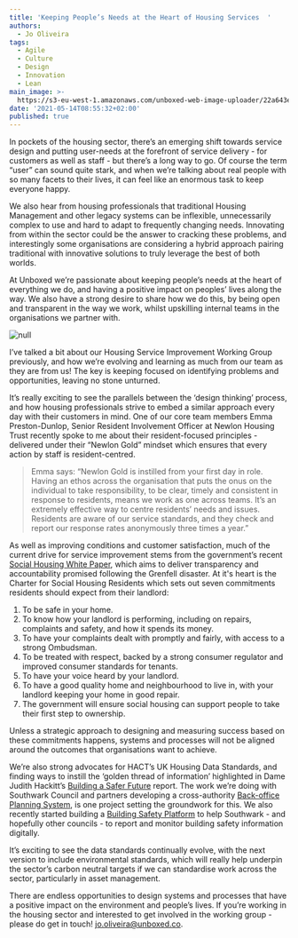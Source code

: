 ```yaml
---
title: 'Keeping People’s Needs at the Heart of Housing Services  '
authors:
  - Jo Oliveira
tags:
  - Agile
  - Culture
  - Design
  - Innovation
  - Lean
main_image: >-
  https://s3-eu-west-1.amazonaws.com/unboxed-web-image-uploader/22a643e54731000f392998ae78b84507.JPG
date: '2021-05-14T08:55:32+02:00'
published: true
---
```

In pockets of the housing sector, there’s an emerging shift towards service design and putting user-needs at the forefront of service delivery - for customers as well as staff - but there’s a long way to go. Of course the term “user” can sound quite stark, and when we’re talking about real people with so many facets to their lives, it can feel like an enormous task to keep everyone happy.

We also hear from housing professionals that traditional Housing Management and other legacy systems can be inflexible, unnecessarily complex to use and hard to adapt to frequently changing needs. Innovating from within the sector could be the answer to cracking these problems, and interestingly some organisations are considering a hybrid approach pairing traditional with innovative solutions to truly leverage the best of both worlds.

At Unboxed we’re passionate about keeping people’s needs at the heart of everything we do, and having a positive impact on peoples’ lives along the way. We also have a strong desire to share how we do this, by being open and transparent in the way we work, whilst upskilling internal teams in the organisations we partner with.

![null](/assets/images/uploads/dsc05691.jpg)

I’ve talked a bit about our Housing Service Improvement Working Group previously, and how we’re evolving and learning as much from our team as they are from us! The key is keeping focused on identifying problems and opportunities, leaving no stone unturned.

It’s really exciting to see the parallels between the ‘design thinking’ process, and how housing professionals strive to embed a similar approach every day with their customers in mind. One of our core team members Emma Preston-Dunlop, Senior Resident Involvement Officer at Newlon Housing Trust recently spoke to me about their resident-focused principles - delivered under their “Newlon Gold” mindset which ensures that every action by staff is resident-centred.

> Emma says: “Newlon Gold is instilled from your first day in role.  Having an ethos across the organisation that puts the onus on the individual to take responsibility, to be clear, timely and consistent in response to residents, means we work as one across teams. It’s an extremely effective way to centre residents’ needs and issues. Residents are aware of our service standards, and they check and report our response rates anonymously three times a year.”

As well as improving conditions and customer satisfaction, much of the current drive for service improvement stems from the government’s recent [Social Housing White Paper](https://www.gov.uk/government/publications/the-charter-for-social-housing-residents-social-housing-white-paper), which aims to deliver transparency and accountability promised following the Grenfell disaster. At it's heart is the Charter for Social Housing Residents which sets out seven commitments residents should expect from their landlord:

1. To be safe in your home.
2. To know how your landlord is performing, including on repairs, complaints and safety, and how it spends its money.
3. To have your complaints dealt with promptly and fairly, with access to a strong Ombudsman.
4. To be treated with respect, backed by a strong consumer regulator and improved consumer standards for tenants.
5. To have your voice heard by your landlord.
6. To have a good quality home and neighbourhood to live in, with your landlord keeping your home in good repair.
7. The government will ensure social housing can support people to take their first step to ownership.

Unless a strategic approach to designing and measuring success based on these commitments happens, systems and processes will not be aligned around the outcomes that organisations want to achieve.

We’re also strong advocates for HACT’s UK Housing Data Standards, and finding ways to instill the ‘golden thread of information’ highlighted in Dame Judith Hackitt’s [Building a Safer Future](https://assets.publishing.service.gov.uk/government/uploads/system/uploads/attachment_data/file/707785/Building_a_Safer_Future_-_web.pdf) report. The work we’re doing with Southwark Council and partners developing a cross-authority [Back-office Planning System](https://bops.digital/), is one project setting the groundwork for this. We also recently started building a [Building Safety Platform](https://jackricketts8.medium.com/building-safety-so-we-had-a-go-45c99a2078da) to help Southwark - and hopefully other councils - to report and monitor building safety information digitally.

It’s exciting to see the data standards continually evolve, with the next version to include environmental standards, which will really help underpin the sector’s carbon neutral targets if we can standardise work across the sector, particularly in asset management.

There are endless opportunities to design systems and processes that have a positive impact on the environment and people’s lives. If you’re working in the housing sector and interested to get involved in the working group - please do get in touch! [jo.oliveira@unboxed.co](jo.oliveira@unboxed.co).
